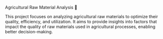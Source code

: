 Agricultural Raw Material Analysis 🌾



This project focuses on analyzing agricultural raw materials to optimize their quality, efficiency, and utilization. It aims to provide insights into factors that impact the quality of raw materials used in agricultural processes, enabling better decision-making.
